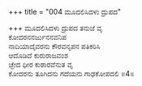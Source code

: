 +++
title = "004 ಮೂದಲಿಸಿದಳು ದ್ರುಪದ"

+++
ಮೂದಲಿಸಿದಳು ದ್ರುಪದ ತನುಜೆ ವೃ  
ಕೋದರನನರ್ಜುನನವನಿಪ  
ನಾದಿಯಾದೈವರನು ಕೌರವನೃಪನ ಪತಿಕರಿಸಿ   
ಆದೊಡಿದೆ ಕುರುರಾಜವಂಶ  
ಚ್ಛೇದ ಧೀರ ಕುಠಾರವೆನುತ ವೃ  
ಕೋದರನು ತೂಗಿದನು ಗದೆಯನು ಗಾಢಕೋಪದಲಿ      ॥4॥